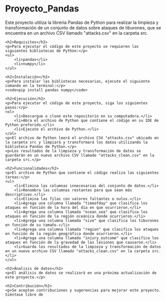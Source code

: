 <!DOCTYPE html>
<html>
<head>
	<title>Proyecto_Pandas</title>
</head>
<body>
	<h1>Proyecto_Pandas</h1>
	<p>Este proyecto utiliza la librería Pandas de Python para realizar la limpieza y transformación de un conjunto de datos sobre ataques de tiburones, que se encuentra en un archivo CSV llamado "attacks.csv" en la carpeta src.</p>

	<h2>Requisitos</h2>
	<p>Para ejecutar el código de este proyecto se requieren las siguientes bibliotecas de Python:</p>
	<ul>
		<li>pandas</li>
		<li>numpy</li>
	</ul>

	<h2>Instalación</h2>
	<p>Para instalar las bibliotecas necesarias, ejecute el siguiente comando en la terminal:</p>
	<code>pip install pandas numpy</code>

	<h2>Ejecución</h2>
	<p>Para ejecutar el código de este proyecto, siga los siguientes pasos:</p>
	<ol>
		<li>Descargue o clone este repositorio en su computadora.</li>
		<li>Abra el archivo de Python que contiene el código en su IDE de Python preferido.</li>
		<li>Ejecute el archivo de Python.</li>
	</ol>
	<p>El archivo de Python leerá el archivo CSV "attacks.csv" ubicado en la carpeta src y limpiará y transformará los datos utilizando la biblioteca Pandas de Python.</p>
	<p>Los resultados de la limpieza y transformación de datos se guardarán en un nuevo archivo CSV llamado "attacks_clean.csv" en la carpeta src.</p>

	<h2>Funcionalidades</h2>
	<p>El archivo de Python que contiene el código realiza las siguientes tareas:</p>
	<ul>
		<li>Elimina las columnas innecesarias del conjunto de datos.</li>
		<li>Renombra las columnas restantes para que sean más descriptivas.</li>
		<li>Elimina las filas con valores faltantes o nulos.</li>
		<li>Agrega una columna llamada "timeofday" que clasifica los ataques en función de la hora del día en que ocurrieron.</li>
		<li>Agrega una columna llamada "ocean_sea" que clasifica los ataques en función de la región oceánica donde ocurrieron.</li>
		<li>Agrega una columna llamada "size" que clasifica los tiburones en función de su tamaño.</li>
		<li>Agrega una columna llamada "region" que clasifica los ataques en función de la región geográfica donde ocurrieron.</li>
		<li>Agrega una columna llamada "injury_outcome" que clasifica los ataques en función de la gravedad de las lesiones que causaron.</li>
		<li>Guarda los resultados de la limpieza y transformación de datos en un nuevo archivo CSV llamado "attacks_clean.csv" en la carpeta src.</li>
	</ul>

	<h2>Ánalisis de datos</h2>
	<p>El análisis de datos se realizará en una próxima actualización de este proyecto.</p>

	<h2>Contribución</h2>
	<p>Se aceptan contribuciones y sugerencias para mejorar este proyecto. Siéntase libre de
